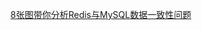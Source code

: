 [8张图带你分析Redis与MySQL数据一致性问题](https://cloud.tencent.com/developer/article/1745901?from=article.detail.1411214)
